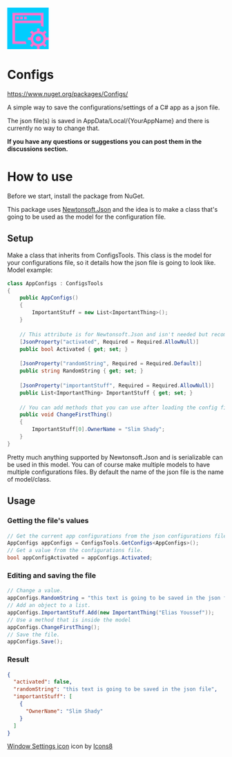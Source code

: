 ![Configs icon](https://raw.githubusercontent.com/Eliasyoussef47/Configs/master/Configs/Assets/icons8-window-settings-96.png)

# Configs

https://www.nuget.org/packages/Configs/

A simple way to save the configurations/settings of a C# app as a json file.

The json file(s) is saved in AppData/Local/{YourAppName} and there is currently no way to change that.

**If you have any questions or suggestions you can post them in the discussions section.**

# How to use

Before we start, install the package from NuGet.

This package uses [Newtonsoft.Json](https://github.com/JamesNK/Newtonsoft.Json) and the idea is to make a class that's
going to be used as the model for the configuration file.

## Setup

Make a class that inherits from ConfigsTools. This class is the model for your configurations file, so it details how the json file is going to look like.
Model example:

```C#
class AppConfigs : ConfigsTools
{
    public AppConfigs()
    {
        ImportantStuff = new List<ImportantThing>();
    }

    // This attribute is for Newtonsoft.Json and isn't needed but recommended
    [JsonProperty("activated", Required = Required.AllowNull)]
    public bool Activated { get; set; }

    [JsonProperty("randomString", Required = Required.Default)]
    public string RandomString { get; set; }

    [JsonProperty("importantStuff", Required = Required.AllowNull)]
    public List<ImportantThing> ImportantStuff { get; set; }

    // You can add methods that you can use after loading the config file
    public void ChangeFirstThing()
    {
        ImportantStuff[0].OwnerName = "Slim Shady";
    }
}
```

Pretty much anything supported by Newtonsoft.Json and is serializable can be used in this model. You can of course make
multiple models to have multiple configurations files.
By default the name of the json file is the name of model/class.

## Usage

### Getting the file's values

```C#
// Get the current app configurations from the json configurations file.
AppConfigs appConfigs = ConfigsTools.GetConfigs<AppConfigs>();
// Get a value from the configurations file.
bool appConfigActivated = appConfigs.Activated;
```

### Editing and saving the file

```C#
// Change a value.
appConfigs.RandomString = "this text is going to be saved in the json file";
// Add an object to a list.
appConfigs.ImportantStuff.Add(new ImportantThing("Elias Youssef"));
// Use a method that is inside the model
appConfigs.ChangeFirstThing();
// Save the file.
appConfigs.Save();
```

### Result

```json
{
  "activated": false,
  "randomString": "this text is going to be saved in the json file",
  "importantStuff": [
    {
      "OwnerName": "Slim Shady"
    }
  ]
}
```

[Window Settings icon](https://icons8.com/icons/set/window-settings) icon by [Icons8](https://icons8.com)
